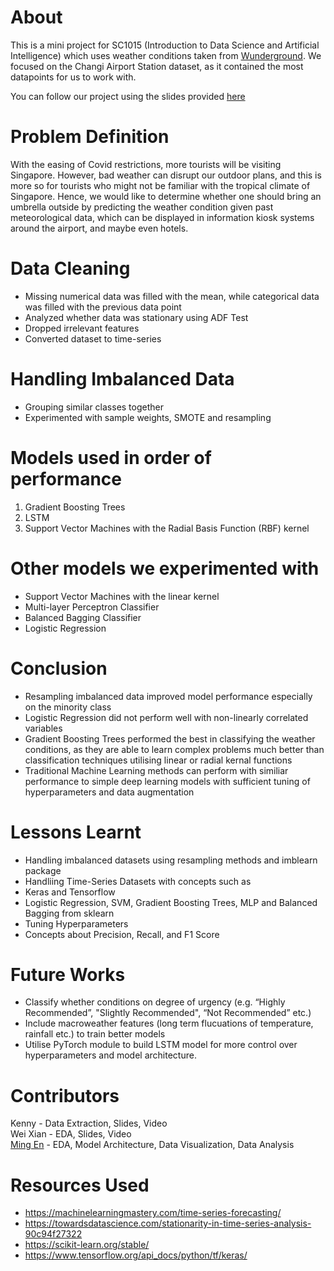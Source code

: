 # About
This is a mini project for SC1015 (Introduction to Data Science and Artificial Intelligence) which uses weather conditions taken from [Wunderground](https://www.wunderground.com/weather/WSSS "Wunderground"). We focused on the Changi Airport Station dataset, as it contained the most datapoints for us to work with.

You can follow our project using the slides provided [here](https://docs.google.com/presentation/d/1KrQD1V2QRjoReH4YOghomfbqK7u-ulyihedcrom0Euk/edit?usp=sharing "Presentation")

# Problem Definition
With the easing of Covid restrictions, more tourists will be visiting Singapore. However, bad weather can disrupt our outdoor plans, and this is more so for tourists who might not be familiar with the tropical climate of Singapore. Hence, we would like to determine whether one should bring an umbrella outside by predicting the weather condition given past meteorological data, which can be displayed in information kiosk systems around the airport, and maybe even hotels.

# Data Cleaning
* Missing numerical data was filled with the mean, while categorical data was filled with the previous data point
* Analyzed whether data was stationary using ADF Test
* Dropped irrelevant features
* Converted dataset to time-series

# Handling Imbalanced Data
* Grouping similar classes together
* Experimented with sample weights, SMOTE and resampling

# Models used in order of performance
1. Gradient Boosting Trees
2. LSTM
3. Support Vector Machines with the Radial Basis Function (RBF) kernel

# Other models we experimented with
* Support Vector Machines with the linear kernel
* Multi-layer Perceptron Classifier
* Balanced Bagging Classifier
* Logistic Regression

# Conclusion
* Resampling imbalanced data improved model performance especially on the minority class
* Logistic Regression did not perform well with non-linearly correlated variables
* Gradient Boosting Trees performed the best in classifying the weather conditions, as they are able to learn complex problems much better than classification techniques utilising linear or radial kernal functions
* Traditional Machine Learning methods can perform with similiar performance to simple deep learning models with sufficient tuning of hyperparameters and data augmentation

# Lessons Learnt
* Handling imbalanced datasets using resampling methods and imblearn package
* Handliing Time-Series Datasets with concepts such as 
* Keras and Tensorflow
* Logistic Regression, SVM, Gradient Boosting Trees, MLP and Balanced Bagging from sklearn
* Tuning Hyperparameters
* Concepts about Precision, Recall, and F1 Score

# Future Works
* Classify whether conditions on degree of urgency (e.g. “Highly Recommended”, "Slightly Recommended", “Not Recommended” etc.)
* Include macroweather features (long term flucuations of temperature, rainfall etc.) to train better models
* Utilise PyTorch module to build LSTM model for more control over hyperparameters and model architecture.

# Contributors
Kenny - Data Extraction, Slides, Video  
Wei Xian - EDA, Slides, Video  
[Ming En](https://github.com/MingEn82 "Github") - EDA, Model Architecture, Data Visualization, Data Analysis 

# Resources Used
* https://machinelearningmastery.com/time-series-forecasting/
* https://towardsdatascience.com/stationarity-in-time-series-analysis-90c94f27322
* https://scikit-learn.org/stable/
* https://www.tensorflow.org/api_docs/python/tf/keras/
